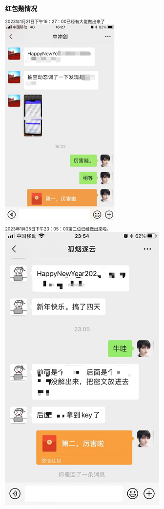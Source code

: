 ## 红包题情况
2023年1月21日下午16：27：00已经有大佬做出来了
![](./First.png)

2023年1月25日下午23：05：00第二位已经做出来啦。
![](./Second.png)